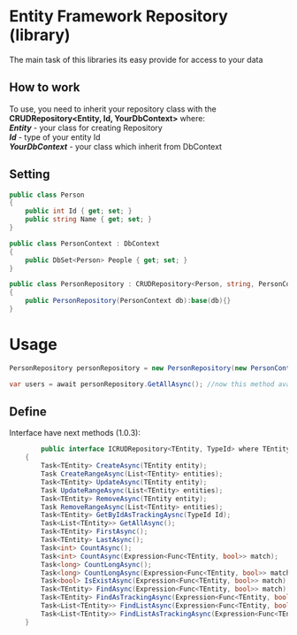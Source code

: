 # Entity Framework Repository (library)

The main task of this libraries its easy provide for access to your data

## How to work
To use, you need to inherit your repository class with the **CRUDRepository<Entity, Id, YourDbContext>** where:  
***Entity*** - your class for creating Repository  
***Id*** - type of your entity Id  
***YourDbContext*** - your class which inherit from DbContext

## Setting

```csharp
public class Person
{
    public int Id { get; set; }
    public string Name { get; set; }
}
```

```csharp
public class PersonContext : DbContext
{
    public DbSet<Person> People { get; set; }
}
```

```csharp
public class PersonRepository : CRUDRepository<Person, string, PersonContext>
{
    public PersonRepository(PersonContext db):base(db){}
}
```

# Usage

```csharp
PersonRepository personRepository = new PersonRepository(new PersonContext());

var users = await personRepository.GetAllAsync(); //now this method available
```


## Define
Interface have next methods (1.0.3):
```csharp
        public interface ICRUDRepository<TEntity, TypeId> where TEntity : class
    {
        Task<TEntity> CreateAsync(TEntity entity);
        Task CreateRangeAsync(List<TEntity> entities);
        Task<TEntity> UpdateAsync(TEntity entity);
        Task UpdateRangeAsync(List<TEntity> entities);
        Task<TEntity> RemoveAsync(TEntity entity);
        Task RemoveRangeAsync(List<TEntity> entities);
        Task<TEntity> GetByIdAsTrackingAysnc(TypeId Id);
        Task<List<TEntity>> GetAllAsync();
        Task<TEntity> FirstAsync();
        Task<TEntity> LastAsync();
        Task<int> CountAsync();
        Task<int> CountAsync(Expression<Func<TEntity, bool>> match);
        Task<long> CountLongAsync();
        Task<long> CountLongAsync(Expression<Func<TEntity, bool>> match);
        Task<bool> IsExistAsync(Expression<Func<TEntity, bool>> match);
        Task<TEntity> FindAsync(Expression<Func<TEntity, bool>> match);
        Task<TEntity> FindAsTrackingAsync(Expression<Func<TEntity, bool>> match);
        Task<List<TEntity>> FindListAsync(Expression<Func<TEntity, bool>> match);
        Task<List<TEntity>> FindListAsTrackingAsync(Expression<Func<TEntity, bool>> match);
    }
```
